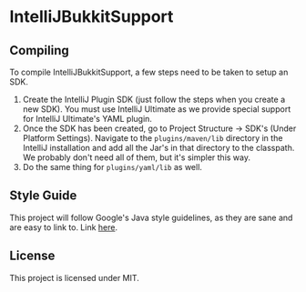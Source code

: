 IntelliJBukkitSupport
=====================

Compiling
---------

To compile IntelliJBukkitSupport, a few steps need to be taken to setup an SDK.

1. Create the IntelliJ Plugin SDK (just follow the steps when you create a new SDK). You must use IntelliJ Ultimate as
we provide special support for IntelliJ Ultimate's YAML plugin.
2. Once the SDK has been created, go to Project Structure -> SDK's (Under Platform Settings). Navigate to the
`plugins/maven/lib` directory in the IntelliJ installation and add all the Jar's in that directory to the classpath.
We probably don't need all of them, but it's simpler this way.
3. Do the same thing for `plugins/yaml/lib` as well.

Style Guide
-----------

This project will follow Google's Java style guidelines, as they are sane and are easy to link to. Link
[here](https://google.github.io/styleguide/javaguide.html).

License
-------

This project is licensed under MIT.
